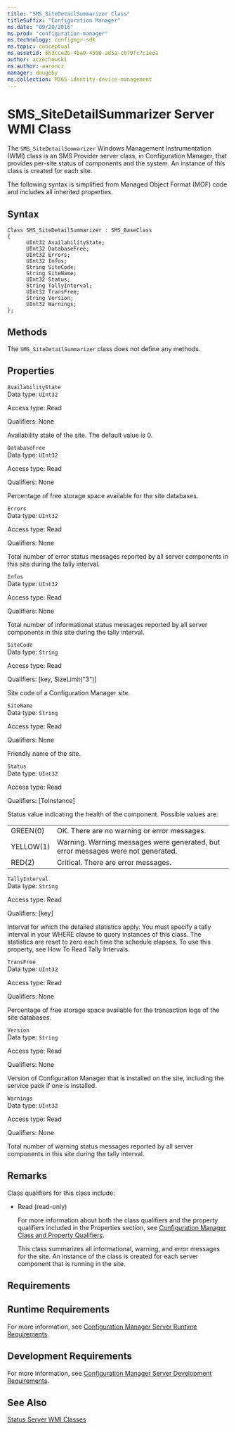 ```yaml
---
title: "SMS_SiteDetailSummarizer Class"
titleSuffix: "Configuration Manager"
ms.date: "09/20/2016"
ms.prod: "configuration-manager"
ms.technology: configmgr-sdk
ms.topic: conceptual
ms.assetid: 6b3cce2b-4ba9-4598-ad5a-cb79fc7c1eda
author: aczechowski
ms.author: aaroncz
manager: dougeby
ms.collection: M365-identity-device-management
---
```

# SMS_SiteDetailSummarizer Server WMI Class
The `SMS_SiteDetailSummarizer` Windows Management Instrumentation (WMI) class is an SMS Provider server class, in Configuration Manager, that provides per-site status of components and the system. An instance of this class is created for each site.  

 The following syntax is simplified from Managed Object Format (MOF) code and includes all inherited properties.  

## Syntax  

```  
Class SMS_SiteDetailSummarizer : SMS_BaseClass  
{  
      UInt32 AvailabilityState;  
      UInt32 DatabaseFree;  
      UInt32 Errors;  
      UInt32 Infos;  
      String SiteCode;  
      String SiteName;  
      UInt32 Status;  
      String TallyInterval;  
      UInt32 TransFree;  
      String Version;  
      UInt32 Warnings;  
};  
```  

## Methods  
 The `SMS_SiteDetailSummarizer` class does not define any methods.  

## Properties  
 `AvailabilityState`  
 Data type: `UInt32`  

 Access type: Read  

 Qualifiers: None  

 Availability state of the site. The default value is 0.  

 `DatabaseFree`  
 Data type: `UInt32`  

 Access type: Read  

 Qualifiers: None  

 Percentage of free storage space available for the site databases.  

 `Errors`  
 Data type: `UInt32`  

 Access type: Read  

 Qualifiers: None  

 Total number of error status messages reported by all server components in this site during the tally interval.  

 `Infos`  
 Data type: `UInt32`  

 Access type: Read  

 Qualifiers: None  

 Total number of informational status messages reported by all server components in this site during the tally interval.  

 `SiteCode`  
 Data type: `String`  

 Access type: Read  

 Qualifiers: [key, SizeLimit("3")]  

 Site code of a Configuration Manager site.  

 `SiteName`  
 Data type: `String`  

 Access type: Read  

 Qualifiers: None  

 Friendly name of the site.  

 `Status`  
 Data type: `UInt32`  

 Access type: Read  

 Qualifiers: [ToInstance]  

 Status value indicating the health of the component. Possible values are:  

|||  
|-|-|  
|GREEN(0)|OK. There are no warning or error messages.|  
|YELLOW(1)|Warning. Warning messages were generated, but error messages were not generated.|  
|RED(2)|Critical. There are error messages.|  

 `TallyInterval`  
 Data type: `String`  

 Access type: Read  

 Qualifiers: [key]  

 Interval for which the detailed statistics apply. You must specify a tally interval in your WHERE clause to query instances of this class. The statistics are reset to zero each time the schedule elapses. To use this property, see How To Read Tally Intervals.  

 `TransFree`  
 Data type: `UInt32`  

 Access type: Read  

 Qualifiers: None  

 Percentage of free storage space available for the transaction logs of the site databases.  

 `Version`  
 Data type: `String`  

 Access type: Read  

 Qualifiers: None  

 Version of Configuration Manager that is installed on the site, including the service pack if one is installed.  

 `Warnings`  
 Data type: `UInt32`  

 Access type: Read  

 Qualifiers: None  

 Total number of warning status messages reported by all server components in this site during the tally interval.  

## Remarks  
 Class qualifiers for this class include:  

- Read (read-only)  

  For more information about both the class qualifiers and the property qualifiers included in the Properties section, see [Configuration Manager Class and Property Qualifiers](../../../../../develop/reference/misc/class-and-property-qualifiers.md).  

  This class summarizes all informational, warning, and error messages for the site. An instance of the class is created for each server component that is running in the site.  

## Requirements  

## Runtime Requirements  
 For more information, see [Configuration Manager Server Runtime Requirements](../../../../../develop/core/reqs/server-runtime-requirements.md).  

## Development Requirements  
 For more information, see [Configuration Manager Server Development Requirements](../../../../../develop/core/reqs/server-development-requirements.md).  

## See Also  
 [Status Server WMI Classes](../../../../../develop/reference/core/servers/manage/status-server-wmi-classes.md)

